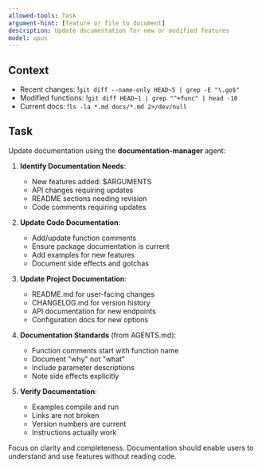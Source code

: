 ```yaml
---
allowed-tools: Task
argument-hint: [feature or file to document]
description: Update documentation for new or modified features
model: opus
---
```


## Context
- Recent changes: !`git diff --name-only HEAD~5 | grep -E "\.go$"`
- Modified functions: !`git diff HEAD~1 | grep "^+func" | head -10`
- Current docs: !`ls -la *.md docs/*.md 2>/dev/null`

## Task

Update documentation using the **documentation-manager** agent:

1. **Identify Documentation Needs**:
   - New features added: $ARGUMENTS
   - API changes requiring updates
   - README sections needing revision
   - Code comments requiring updates

2. **Update Code Documentation**:
   - Add/update function comments
   - Ensure package documentation is current
   - Add examples for new features
   - Document side effects and gotchas

3. **Update Project Documentation**:
   - README.md for user-facing changes
   - CHANGELOG.md for version history
   - API documentation for new endpoints
   - Configuration docs for new options

4. **Documentation Standards** (from AGENTS.md):
   - Function comments start with function name
   - Document "why" not "what"
   - Include parameter descriptions
   - Note side effects explicitly

5. **Verify Documentation**:
   - Examples compile and run
   - Links are not broken
   - Version numbers are current
   - Instructions actually work

Focus on clarity and completeness. Documentation should enable users to understand and use features without reading code.
